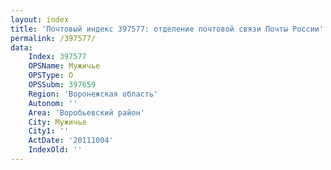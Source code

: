 ```yaml
---
layout: index
title: 'Почтовый индекс 397577: отделение почтовой связи Почты России'
permalink: /397577/
data:
    Index: 397577
    OPSName: Мужичье
    OPSType: О
    OPSSubm: 397659
    Region: 'Воронежская область'
    Autonom: ''
    Area: 'Воробьевский район'
    City: Мужичье
    City1: ''
    ActDate: '20111004'
    IndexOld: ''
---
```


